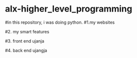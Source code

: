 ﻿# alx-higher_level_programming
 
 #in this repository, i was doing python.
#1.my websites

#2. my smart features

#3. front end ujanja

#4. back end ujangja

